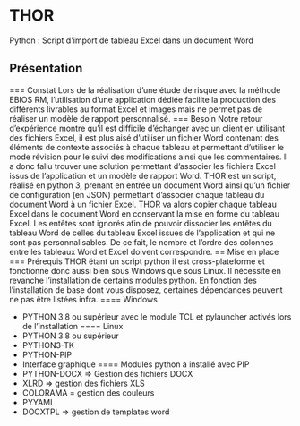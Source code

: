 # THOR
Python : Script d'import de tableau Excel dans un document Word
##	Présentation
===	Constat
Lors de la réalisation d’une étude de risque avec la méthode EBIOS RM, l’utilisation d’une application dédiée facilite la production des différents livrables au format  Excel et images mais ne permet pas de réaliser un modèle de rapport personnalisé.
=== Besoin
Notre retour d’expérience montre qu’il est difficile d’échanger avec un client en utilisant des fichiers Excel, il est plus aisé d’utiliser un fichier Word contenant des éléments de contexte associés à chaque tableau et permettant d’utiliser le mode révision pour le suivi des modifications ainsi que les commentaires. Il a donc fallu trouver une solution permettant d’associer les fichiers Excel issus de l’application et un modèle de rapport Word.
THOR est un script, réalisé en python 3, prenant en entrée un document Word ainsi qu’un fichier de configuration (en JSON) permettant d’associer chaque tableau du document Word à un fichier Excel.
THOR va alors copier chaque tableau Excel dans le document Word en conservant la mise en forme du tableau Excel. Les entêtes sont ignorés afin de pouvoir dissocier les entêtes du tableau Word de celles du tableau Excel issues de l’application et qui ne sont pas personnalisables. De ce fait, le nombre et l’ordre des colonnes entre les tableaux Word et Excel doivent correspondre.
== 	Mise en place
===	Prérequis
THOR étant un script python il est cross-plateforme et fonctionne donc aussi bien sous Windows que sous Linux. Il nécessite en revanche l’installation de certains modules python. En fonction des l’installation de base dont vous disposez, certaines dépendances peuvent ne pas être listées infra.
==== 	Windows
*	PYTHON 3.8 ou supérieur avec le module TCL et pylauncher activés lors de l’installation 
====	Linux
*	PYTHON 3.8 ou supérieur
*	PYTHON3-TK
*	PYTHON-PIP
*	Interface graphique
==== Modules python a installé avec PIP
*	PYTHON-DOCX => Gestion des fichiers DOCX
*	XLRD => gestion des fichiers XLS
*	COLORAMA = gestion des couleurs
*	PYYAML
*	DOCXTPL => gestion de templates word
